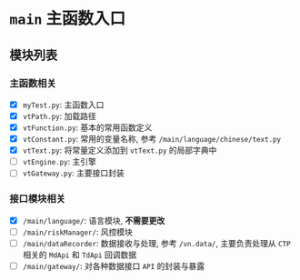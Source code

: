 # `main` 主函数入口

## 模块列表

### 主函数相关

- [X] `myTest.py`: 主函数入口
- [X] `vtPath.py`: 加载路径
- [X] `vtFunction.py`: 基本的常用函数定义
- [X] `vtConstant.py`: 常用的变量名称, 参考 `/main/language/chinese/text.py`
- [X] `vtText.py`: 将常量定义添加到 `vtText.py` 的局部字典中
- [ ] `vtEngine.py`: 主引擎
- [ ] `vtGateway.py`: 主要接口封装

### 接口模块相关

- [X] `/main/language/`: 语言模块, **不需要更改**
- [ ] `/main/riskManager/`: 风控模块
- [ ] `/main/dataRecorder`: 数据接收与处理, 参考 `/vn.data/`, 主要负责处理从 `CTP` 相关的 `MdApi` 和 `TdApi` 回调数据
- [ ] `/main/gateway/`: 对各种数据接口 `API` 的封装与暴露 
